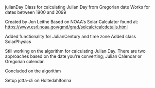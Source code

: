 julianDay
Class for calculating Julian Day from Gregorian date
Works for dates between 1900 and 2099

Created by Jon Leithe Based on NOAA's Solar Calculator found at:
https://www.esrl.noaa.gov/gmd/grad/solcalc/calcdetails.html

Added functionality for JulianCentury and time zone
Added class SolarPhysics

Still working on the algorithm for calculating Julian Day.
There are two approaches based on the date you're converting; Julian Calendar or Gregorian calendar.

Concluded on the algorithm

Setup jotta-cli on Holtedahlfonna

